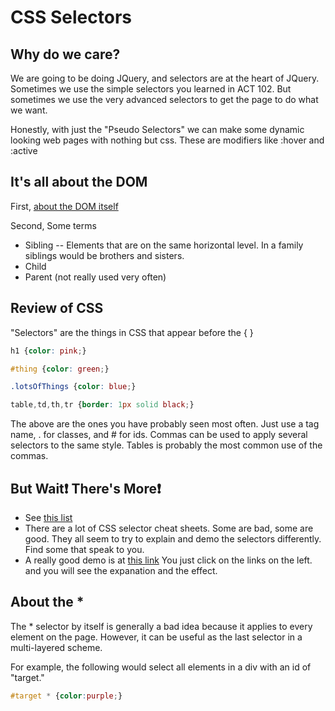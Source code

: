 # CSS Selectors

## Why do we care?

We are going to be doing JQuery, and selectors are at the heart of JQuery.  Sometimes we use the simple selectors you learned in ACT 102.  But sometimes we use the very advanced selectors to get the page to do what we want.

Honestly, with just the "Pseudo Selectors" we can make some dynamic looking web pages with nothing but css.  These are modifiers like :hover and :active

## It's all about the DOM

First, [about the DOM itself](http://www.w3webtutorial.com/javascript/javascript-html-dom-nodes.php)

Second, Some terms

* Sibling -- Elements that are on the same horizontal level.  In a family siblings would be brothers and sisters.
* Child
* Parent (not really used very often)

## Review of CSS

"Selectors" are the things in CSS that appear before the { }

```CSS
h1 {color: pink;}

#thing {color: green;}

.lotsOfThings {color: blue;}

table,td,th,tr {border: 1px solid black;}
```
The above are the ones you have probably seen most often.  Just use a tag name, . for classes, and # for ids.  Commas can be used to apply several selectors to the same style.  Tables is probably the most common use of the commas.

## But Wait:exclamation:  There's More:exclamation:

* See [this list](https://www.sltrib.com/religion/2018/10/01/commentary-more-mormon/)
* There are a lot of CSS selector cheat sheets.  Some are bad, some are good.  They all seem to try to explain and demo the selectors differently.  Find some that speak to you.
* A really good demo is at [this link](https://www.w3schools.com/cssref/trysel.asp)  You just click on the links on the left. and you will see the expanation and the effect.

## About the *

The * selector by itself is generally a bad idea because it applies to every element on the page.  However, it can be useful as the last selector in a multi-layered scheme.

For example, the following would select all elements in a div with an id of "target."

```CSS
#target * {color:purple;}
```